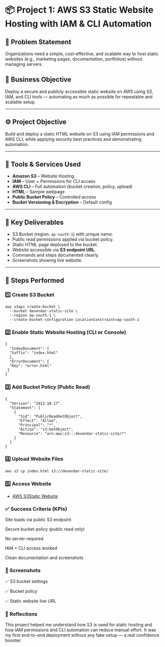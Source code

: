 # 📦 Project 1: AWS S3 Static Website Hosting with IAM & CLI Automation

## 🧠 Problem Statement
Organizations need a simple, cost-effective, and scalable way to host static websites (e.g., marketing pages, documentation, portfolios) without managing servers.

## 🎯 Business Objective
Deploy a secure and publicly accessible static website on AWS using S3, IAM, and CLI tools — automating as much as possible for repeatable and scalable setup.

---

## ⚙️ Project Objective
Build and deploy a static HTML website on S3 using IAM permissions and AWS CLI, while applying security best practices and demonstrating automation.

---

## 🧰 Tools & Services Used
- **Amazon S3** – Website Hosting
- **IAM** – User + Permissions for CLI access
- **AWS CLI** – Full automation (bucket creation, policy, upload)
- **HTML** – Sample webpage
- **Public Bucket Policy** – Controlled access
- **Bucket Versioning & Encryption** – Default config

---

## 📌 Key Deliverables
- S3 Bucket (region: `ap-south-1`) with unique name.
- Public read permissions applied via bucket policy.
- Static HTML page deployed to the bucket.
- Website accessible via **S3 endpoint URL**.
- Commands and steps documented clearly.
- Screenshots showing live website.

---

## 🚀 Steps Performed

### 1️⃣ Create S3 Bucket

    aws s3api create-bucket \
      --bucket devendar-static-site \
      --region ap-south-1 \
      --create-bucket-configuration LocationConstraint=ap-south-1

### 2️⃣ Enable Static Website Hosting (CLI or Console)

    {
      "IndexDocument": {
      "Suffix": "index.html"
      },
      "ErrorDocument": {
      "Key": "error.html"
     }
    }

### 3️⃣ Add Bucket Policy (Public Read)

    {
      "Version": "2012-10-17",
      "Statement": [
        {
          "Sid": "PublicReadGetObject",
          "Effect": "Allow",
          "Principal": "*",
          "Action": "s3:GetObject",
          "Resource": "arn:aws:s3:::devendar-static-site/*"
        }
      ]
    }

### 4️⃣ Upload Website Files

    aws s3 cp index.html s3://devendar-static-site/

### 5️⃣ Access Website

- [AWS S3Static Website](http://devendar-static-site.s3-website.ap-south-1.amazonaws.com)

### ✅ Success Criteria (KPIs)

Site loads via public S3 endpoint

Secure bucket policy (public read only)

No server required

IAM + CLI access worked

Clean documentation and screenshots

### 📸 Screenshots

✅ S3 bucket settings

✅ Bucket policy

✅ Static website live URL

### 🧘 Reflections

This project helped me understand how S3 is used for static hosting and how IAM permissions and CLI automation can reduce manual effort. It was my first end-to-end deployment without any fake setup — a real confidence booster.
